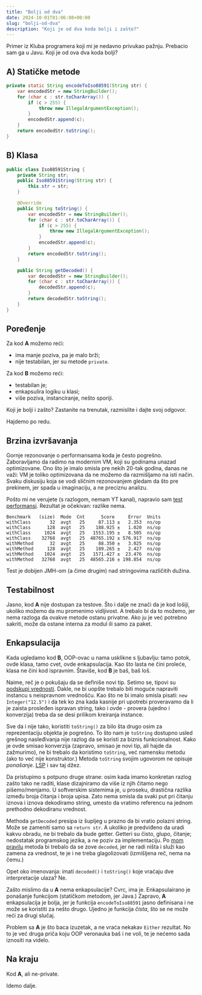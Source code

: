 ```yaml
---
title: "Bolji od dva"
date: 2024-10-01T01:06:08+00:00
slug: "bolji-od-dva"
description: "Koji je od dva koda bolji i zašto?"
---
```


Primer iz Kluba programera koji mi je nedavno privukao pažnju.
Prebacio sam ga u Javu. Koji je od ova dva koda bolji?

## A) Statičke metode

```java
private static String encodeToIso88591(String str) {
	var encodedStr = new StringBuilder();
	for (char c : str.toCharArray()) {
		if (c > 255) {
			throw new IllegalArgumentException();
		}
		encodedStr.append(c);
	}
	return encodedStr.toString();
}
```

## B) Klasa

```java
public class Iso88591String {
	private String str;
	public Iso88591String(String str) {
		this.str = str;
	}

	@Override
	public String toString() {
		var encodedStr = new StringBuilder();
		for (char c : str.toCharArray()) {
			if (c > 255) {
				throw new IllegalArgumentException();
			}
			encodedStr.append(c);
		}
		return encodedStr.toString();
	}

	public String getDecoded() {
		var decodedStr = new StringBuilder();
		for (char c : str.toCharArray()) {
			decodedStr.append(c);
		}
		return decodedStr.toString();
	}
}
```

## Poređenje

Za kod **A** možemo reći:

+ ima manje poziva, pa je malo brži;
+ nije testabilan, jer su metode `private`.

Za kod **B** možemo reći:

+ testabilan je;
+ enkapsulira logiku u klasi;
+ više poziva, instanciranje, nešto sporiji.

Koji je bolji i zašto? Zastanite na trenutak, razmislite i dajte svoj odgovor.

Hajdemo po redu.

## Brzina izvršavanja

Gornje rezonovanje o performansama koda je često pogrešno. Zaboravljamo da radimo na modernim VM, koji su godinama unazad optimizovane. Ono što je imalo smisla pre nekih 20-tak godina, danas ne važi: VM je toliko optimizovana da ne možemo da razmišljamo na isti način. Svaku diskusiju koja se vodi sličnim rezonovanjem gledam da što pre prekinem, jer spada u imaginaciju, a ne preciznu analizu.

Pošto mi ne verujete (s razlogom, nemam YT kanal), napravio sam [test performansi](https://github.com/igr/java-benchmarks/blob/master/src/main/java/com/oblac/jmh/lang/IsoEncodeBenchmark.java). Rezultat je očekivan: razlike nema.

```text
Benchmark   (size)  Mode  Cnt      Score     Error  Units
withClass       32  avgt   25     87.113 ±   2.353  ns/op
withClass      128  avgt   25    188.925 ±   1.020  ns/op
withClass     1024  avgt   25   1553.195 ±   8.505  ns/op
withClass    32768  avgt   25  48765.192 ± 576.917  ns/op
withMethod      32  avgt   25     88.350 ±   3.025  ns/op
withMethod     128  avgt   25    189.265 ±   2.427  ns/op
withMethod    1024  avgt   25   1571.427 ±  23.476  ns/op
withMethod   32768  avgt   25  48565.216 ± 198.854  ns/op
```

Test je dobijen JMH-om (a čime drugim) nad stringovima različitih dužina.

## Testabilnost

Jasno, kod **A** nije dostupan za testove. Što i dalje ne znači da je kod lošiji, ukoliko možemo da mu promenimo vidljivost. A trebalo bi da to možemo, jer nema razloga da ovakve metode ostanu privatne. Ako ju je već potrebno sakriti, može da ostane interna za modul ili samo za paket.

## Enkapsulacija

Kada ugledamo kod **B**, OOP-ovac u nama usklikne s ljubavlju: tamo potok, ovde klasa, tamo cvet, ovde enkapsulacija. Kao što lasta ne čini proleće, klasa ne čini kod ispravnim. Štaviše, kod **B** je baš, baš loš.

Naime, reč je o pokušaju da se definiše novi tip. Setimo se, tipovi su [podskupi vrednosti](https://oblac.rs/oop-kakav-tip-rece-klasa/). Dakle, ne bi uopšte trebalo biti moguće napraviti instancu s neispravnom vrednošću. Kao što ne bi imalo smisla pisati: `new Integer("12.5")` i da tek ko zna kada kasnije pri upotrebi proveravamo da li je zaista prosleđen ispravan string, tako i ovde - provera (ujedno i konverzija) treba da se desi prilikom kreiranja instance.

Sve da i nije tako, koristiti `toString()` za bilo šta drugo osim za reprezentaciju objekta je pogrešno. To što nam je `toString` dostupno usled grešnog nasleđivanja nije razlog da se koristi za biznis funkcionalnost. Kako je ovde smisao konverzija (zapravo, smisao je novi tip, ali hajde da zažmurimo), ne bi trebalo da koristimo `toString`, već namensku metodu (ako to već nije konstruktor.) Metoda `toString` svojim ugovorom ne opisuje _ponašanje_. [LSP](https://oblac.rs/liskov-substitution-problem/) i sav taj džez.

Da pristupimo s potpuno druge strane: osim kada imamo konkretan razlog zašto tako ne raditi, klase dizajniramo da više iz njih čitamo nego pišemo/menjamo. U softverskim sistemima je, u proseku, drastična razlika između broja čitanja i broja upisa. Zato nema smisla da svaki put pri čitanju iznova i iznova dekodiramo string, umesto da vratimo referencu na jednom prethodno dekodiranu vrednost.

Methoda `getDecoded` presipa iz šupljeg u prazno da bi vratio polazni string. Može se zameniti samo sa `return str`. A ukoliko je predviđeno da uradi kakvu obradu, ne bi trebalo da bude getter. Getteri su čisto, glupo, čitanje; nedostatak programskog jezika, a ne poziv za implementaciju. Po [mom pravilu](https://oblac.rs/imenovanje-namera-i-interpretacija/) metoda bi trebalo da se zove `decoded`, jer ne radi ništa i služi kao zamena za vrednost, te je i ne treba glagolizovati (izmišljena reč, nema na čemu.)

Opet oko imenovanja: imati `decoded()` i `toString()` koje vraćaju dve interpretacije ulaza? Ne.

Zašto mislimo da u **A** nema enkapsulacije? Cvrc, ima je. Enkapsulairano je ponašanje funkcijom (statičkom metodom, jer Java.) Zapravo, **A** enkapsulacija je bolja, jer je funkcija `encodeToIso88591` jasno definisana i ne može se koristiti za nešto drugo. Ujedno je funkcija _čista_, što se ne može reći za drugi slučaj.

Problem sa **A** je što baca izuzetak, a ne vraća nekakav `Either` rezultat. No to je već druga priča koju OOP veronauka baš i ne voli, te je nećemo sada iznositi na videlo.

## Na kraju

Kod **A**, ali ne-private.

Idemo dalje.
